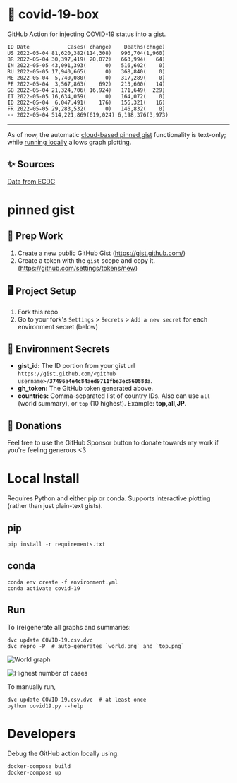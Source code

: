 # 🏥 covid-19-box

GitHub Action for injecting COVID-19 status into a gist.

```
ID Date            Cases( change)    Deaths(chnge)
US 2022-05-04 81,620,382(114,308)   996,704(1,960)
BR 2022-05-04 30,397,419( 20,072)   663,994(   64)
IN 2022-05-05 43,091,393(      0)   516,602(    0)
RU 2022-05-05 17,940,665(      0)   368,840(    0)
ME 2022-05-04  5,740,080(      0)   317,289(    0)
PE 2022-05-04  3,567,863(    692)   213,600(   14)
GB 2022-05-04 21,324,706( 16,924)   171,649(  229)
IT 2022-05-05 16,634,059(      0)   164,072(    0)
ID 2022-05-04  6,047,491(    176)   156,321(   16)
FR 2022-05-05 29,283,532(      0)   146,832(    0)
-- 2022-05-04 514,221,869(619,024) 6,198,376(3,973)
```

---

As of now, the automatic [cloud-based pinned gist](#pinned-gist) functionality is text-only;
while [running locally](#local-install) allows graph plotting.

## ✨ Sources

[Data from ECDC](https://www.ecdc.europa.eu/en/publications-data/download-todays-data-geographic-distribution-covid-19-cases-worldwide)

# pinned gist

## 🎒 Prep Work
1. Create a new public GitHub Gist (https://gist.github.com/)
1. Create a token with the `gist` scope and copy it. (https://github.com/settings/tokens/new)

## 🖥 Project Setup
1. Fork this repo
1. Go to your fork's `Settings` > `Secrets` > `Add a new secret` for each environment secret (below)

## 🤫 Environment Secrets
- **gist_id:** The ID portion from your gist url `https://gist.github.com/<github username>/`**`37496a4e4c84aed9711fbe3ec560888a`**.
- **gh_token:** The GitHub token generated above.
- **countries:** Comma-separated list of country IDs. Also can use `all` (world summary), or `top` (10 highest). Example: **top,all,JP**.

## 💸 Donations

Feel free to use the GitHub Sponsor button to donate towards my work if you're feeling generous <3

# Local Install

Requires Python and either pip or conda. Supports interactive plotting (rather than just plain-text gists).

## pip

```
pip install -r requirements.txt
```

## conda

```
conda env create -f environment.yml
conda activate covid-19
```

## Run

To (re)generate all graphs and summaries:

```
dvc update COVID-19.csv.dvc
dvc repro -P  # auto-generates `world.png` and `top.png`
```

![World graph](world.png)

![Highest number of cases](top.png)

To manually run,

```
dvc update COVID-19.csv.dvc  # at least once
python covid19.py --help
```

# Developers

Debug the GitHub action locally using:

```
docker-compose build
docker-compose up
```
